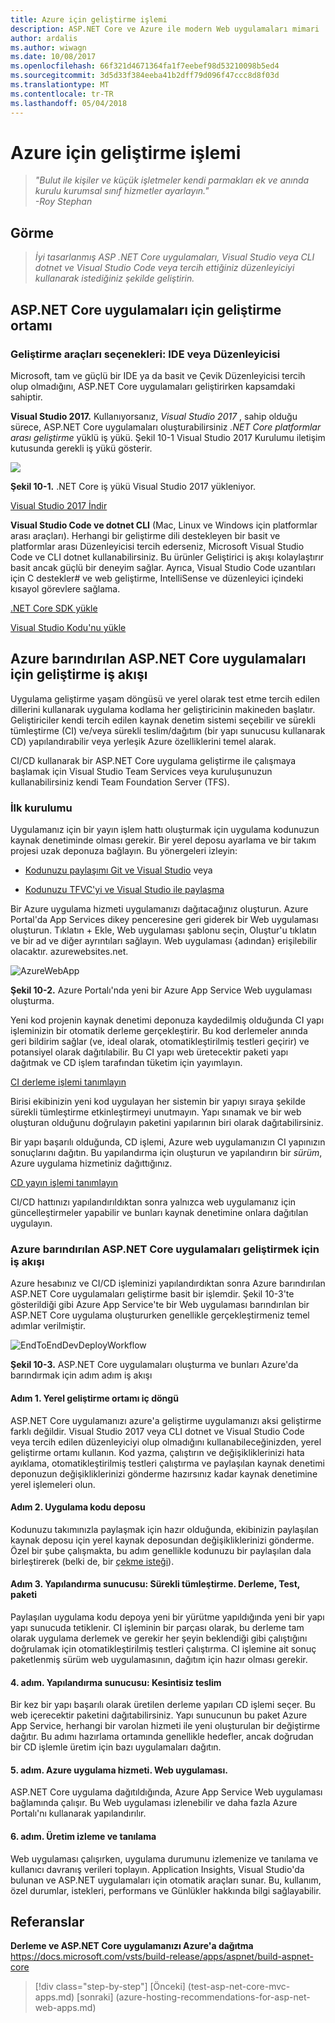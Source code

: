 ```yaml
---
title: Azure için geliştirme işlemi
description: ASP.NET Core ve Azure ile modern Web uygulamaları mimari | Azure için geliştirme işlemi
author: ardalis
ms.author: wiwagn
ms.date: 10/08/2017
ms.openlocfilehash: 66f321d4671364fa1f7eebef98d53210098b5ed4
ms.sourcegitcommit: 3d5d33f384eeba41b2dff79d096f47ccc8d8f03d
ms.translationtype: MT
ms.contentlocale: tr-TR
ms.lasthandoff: 05/04/2018
---
```

# <a name="development-process-for-azure"></a>Azure için geliştirme işlemi

> _"Bulut ile kişiler ve küçük işletmeler kendi parmakları ek ve anında kurulu kurumsal sınıf hizmetler ayarlayın."_  
> _-Roy Stephan_

 ## <a name="vision"></a>Görme

> *İyi tasarlanmış ASP .NET Core uygulamaları, Visual Studio veya CLI dotnet ve Visual Studio Code veya tercih ettiğiniz düzenleyiciyi kullanarak istediğiniz şekilde geliştirin.*

## <a name="development-environment-for-aspnet-core-apps"></a>ASP.NET Core uygulamaları için geliştirme ortamı

### <a name="development-tools-choices-ide-or-editor"></a>Geliştirme araçları seçenekleri: IDE veya Düzenleyicisi

Microsoft, tam ve güçlü bir IDE ya da basit ve Çevik Düzenleyicisi tercih olup olmadığını, ASP.NET Core uygulamaları geliştirirken kapsamdaki sahiptir.

**Visual Studio 2017.** Kullanıyorsanız, *Visual Studio 2017* , sahip olduğu sürece, ASP.NET Core uygulamaları oluşturabilirsiniz *.NET Core platformlar arası geliştirme* yüklü iş yükü. Şekil 10-1 Visual Studio 2017 Kurulumu iletişim kutusunda gerekli iş yükü gösterir.

![](./media/image10-1.png)

**Şekil 10-1.** .NET Core iş yükü Visual Studio 2017 yükleniyor.

[Visual Studio 2017 İndir](https://aka.ms/vsdownload?utm_source=mscom&utm_campaign=msdocs)

**Visual Studio Code ve dotnet CLI** (Mac, Linux ve Windows için platformlar arası araçları). Herhangi bir geliştirme dili destekleyen bir basit ve platformlar arası Düzenleyicisi tercih ederseniz, Microsoft Visual Studio Code ve CLI dotnet kullanabilirsiniz. Bu ürünler Geliştirici iş akışı kolaylaştırır basit ancak güçlü bir deneyim sağlar. Ayrıca, Visual Studio Code uzantıları için C destekler\# ve web geliştirme, IntelliSense ve düzenleyici içindeki kısayol görevlere sağlama.

[.NET Core SDK yükle](https://www.microsoft.com/net/download/core)

[Visual Studio Kodu'nu yükle](https://code.visualstudio.com/download)



## <a name="development-workflow-for-azure-hosted-aspnet-core-apps"></a>Azure barındırılan ASP.NET Core uygulamaları için geliştirme iş akışı

Uygulama geliştirme yaşam döngüsü ve yerel olarak test etme tercih edilen dillerini kullanarak uygulama kodlama her geliştiricinin makineden başlatır. Geliştiriciler kendi tercih edilen kaynak denetim sistemi seçebilir ve sürekli tümleştirme (CI) ve/veya sürekli teslim/dağıtım (bir yapı sunucusu kullanarak CD) yapılandırabilir veya yerleşik Azure özelliklerini temel alarak.

CI/CD kullanarak bir ASP.NET Core uygulama geliştirme ile çalışmaya başlamak için Visual Studio Team Services veya kuruluşunuzun kullanabilirsiniz kendi Team Foundation Server (TFS).

### <a name="initial-setup"></a>İlk kurulumu

Uygulamanız için bir yayın işlem hattı oluşturmak için uygulama kodunuzun kaynak denetiminde olması gerekir. Bir yerel deposu ayarlama ve bir takım projesi uzak deponuza bağlayın. Bu yönergeleri izleyin:

-   [Kodunuzu paylaşımı Git ve Visual Studio](https://docs.microsoft.com/vsts/git/share-your-code-in-git-vs) veya

-   [Kodunuzu TFVC'yi ve Visual Studio ile paylaşma](https://docs.microsoft.com/vsts/tfvc/share-your-code-in-tfvc-vs)

Bir Azure uygulama hizmeti uygulamanızı dağıtacağınız oluşturun. Azure Portal'da App Services dikey penceresine geri giderek bir Web uygulaması oluşturun. Tıklatın + Ekle, Web uygulaması şablonu seçin, Oluştur'u tıklatın ve bir ad ve diğer ayrıntıları sağlayın. Web uygulaması {adından} erişilebilir olacaktır. azurewebsites.net.

![AzureWebApp](./media/image10-2.png)

**Şekil 10-2.** Azure Portalı'nda yeni bir Azure App Service Web uygulaması oluşturma.

Yeni kod projenin kaynak denetimi deponuza kaydedilmiş olduğunda CI yapı işleminizin bir otomatik derleme gerçekleştirir. Bu kod derlemeler anında geri bildirim sağlar (ve, ideal olarak, otomatikleştirilmiş testleri geçirir) ve potansiyel olarak dağıtılabilir. Bu CI yapı web üretecektir paketi yapı dağıtmak ve CD işlem tarafından tüketim için yayımlayın.

[CI derleme işlemi tanımlayın](https://docs.microsoft.com/vsts/build-release/apps/aspnet/build-aspnet-core#ci)

Birisi ekibinizin yeni kod uygulayan her sistemin bir yapıyı sıraya şekilde sürekli tümleştirme etkinleştirmeyi unutmayın. Yapı sınamak ve bir web oluşturan olduğunu doğrulayın paketini yapılarının biri olarak dağıtabilirsiniz.

Bir yapı başarılı olduğunda, CD işlemi, Azure web uygulamanızın CI yapınızın sonuçlarını dağıtın. Bu yapılandırma için oluşturun ve yapılandırın bir *sürüm*, Azure uygulama hizmetiniz dağıttığınız.

[CD yayın işlemi tanımlayın](https://docs.microsoft.com/vsts/build-release/apps/aspnet/build-aspnet-core#cd)

CI/CD hattınızı yapılandırıldıktan sonra yalnızca web uygulamanız için güncelleştirmeler yapabilir ve bunları kaynak denetimine onlara dağıtılan uygulayın.

### <a name="workflow-for-developing-azure-hosted-aspnet-core-applications"></a>Azure barındırılan ASP.NET Core uygulamaları geliştirmek için iş akışı

Azure hesabınız ve CI/CD işleminizi yapılandırdıktan sonra Azure barındırılan ASP.NET Core uygulamaları geliştirme basit bir işlemdir. Şekil 10-3'te gösterildiği gibi Azure App Service'te bir Web uygulaması barındırılan bir ASP.NET Core uygulama oluştururken genellikle gerçekleştirmeniz temel adımlar verilmiştir.

![EndToEndDevDeployWorkflow](./media/image10-3.png)

**Şekil 10-3.** ASP.NET Core uygulamaları oluşturma ve bunları Azure'da barındırmak için adım adım iş akışı

#### <a name="step-1-local-dev-environment-inner-loop"></a>Adım 1. Yerel geliştirme ortamı iç döngü

ASP.NET Core uygulamanızı azure'a geliştirme uygulamanızı aksi geliştirme farklı değildir. Visual Studio 2017 veya CLI dotnet ve Visual Studio Code veya tercih edilen düzenleyiciyi olup olmadığını kullanabileceğinizden, yerel geliştirme ortamı kullanın. Kod yazma, çalıştırın ve değişikliklerinizi hata ayıklama, otomatikleştirilmiş testleri çalıştırma ve paylaşılan kaynak denetimi deponuzun değişikliklerinizi gönderme hazırsınız kadar kaynak denetimine yerel işlemeleri olun.

#### <a name="step-2-application-code-repository"></a>Adım 2. Uygulama kodu deposu

Kodunuzu takımınızla paylaşmak için hazır olduğunda, ekibinizin paylaşılan kaynak deposu için yerel kaynak deposundan değişikliklerinizi gönderme. Özel bir şube çalışmakta, bu adım genellikle kodunuzu bir paylaşılan dala birleştirerek (belki de, bir [çekme isteği](https://docs.microsoft.com/vsts/git/pull-requests)).

#### <a name="step-3-build-server-continuous-integration-build-test-package"></a>Adım 3. Yapılandırma sunucusu: Sürekli tümleştirme. Derleme, Test, paketi

Paylaşılan uygulama kodu depoya yeni bir yürütme yapıldığında yeni bir yapı yapı sunucuda tetiklenir. CI işleminin bir parçası olarak, bu derleme tam olarak uygulama derlemek ve gerekir her şeyin beklendiği gibi çalıştığını doğrulamak için otomatikleştirilmiş testleri çalıştırma. CI işlemine ait sonuç paketlenmiş sürüm web uygulamasının, dağıtım için hazır olması gerekir.

#### <a name="step-4-build-server-continuous-delivery"></a>4. adım. Yapılandırma sunucusu: Kesintisiz teslim

Bir kez bir yapı başarılı olarak üretilen derleme yapıları CD işlemi seçer. Bu web içerecektir paketini dağıtabilirsiniz. Yapı sunucunun bu paket Azure App Service, herhangi bir varolan hizmeti ile yeni oluşturulan bir değiştirme dağıtır. Bu adımı hazırlama ortamında genellikle hedefler, ancak doğrudan bir CD işlemle üretim için bazı uygulamaları dağıtın.

#### <a name="step-5-azure-app-service-web-app"></a>5. adım. Azure uygulama hizmeti. Web uygulaması.

ASP.NET Core uygulama dağıtıldığında, Azure App Service Web uygulaması bağlamında çalışır. Bu Web uygulaması izlenebilir ve daha fazla Azure Portalı'nı kullanarak yapılandırılır.

#### <a name="step-6-production-monitoring-and-diagnostics"></a>6. adım. Üretim izleme ve tanılama

Web uygulaması çalışırken, uygulama durumunu izlemenize ve tanılama ve kullanıcı davranış verileri toplayın. Application Insights, Visual Studio'da bulunan ve ASP.NET uygulamaları için otomatik araçları sunar. Bu, kullanım, özel durumlar, istekleri, performans ve Günlükler hakkında bilgi sağlayabilir.

## <a name="references"></a>Referanslar

**Derleme ve ASP.NET Core uygulamanızı Azure'a dağıtma**  
<https://docs.microsoft.com/vsts/build-release/apps/aspnet/build-aspnet-core>


>[!div class="step-by-step"]
[Önceki] (test-asp-net-core-mvc-apps.md) [sonraki] (azure-hosting-recommendations-for-asp-net-web-apps.md)
